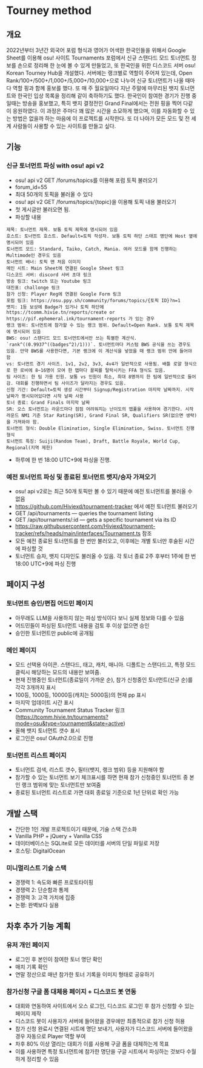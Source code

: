 # Tourney method
## 개요
2022년부터 3년간 외국어 포럼 형식과 영어가 어색한 한국인들을 위해서 Google Sheet를 이용해 osu! 사이트 Tournaments 포럼에서 신규 스탠다드 모드 토너먼트 정보를 손으로 정리해 한 눈에 볼 수 있게 만들었고, 또 한국인을 위한 디스코드 서버 osu! Korean Tourney Hub을 개설했다. 서버에는 랭크별로 역할이 주어져 있는데, Open Rank/100+/500+/1,000+/5,000+/10,000+으로 나누어 신규 토너먼트가 나올 때마다 역할 핑과 함께 홍보를 했다. 또 매 주 월요일마다 지난 주말에 마무리된 뱃지 토너먼트와 한국인 입상 목록을 정리해 같이 축하하기도 했다. 한국인이 참여한 경기가 진행 중일때는 방송을 홍보했고, 특히 뱃지 결정전인 Grand Final에서는 전원 핑을 찍어 다같이 응원하였다.
이 과정은 주마다 꽤 많은 시간을 소모하게 했으며, 이를 자동화할 수 있는 방법은 없을까 하는 마음에 이 프로젝트를 시작한다.
또 더 나아가 모든 모드 및 전 세계 사람들이 사용할 수 있는 사이트를 만들고 싶다.

## 기능
### 신규 토너먼트 파싱 with osu! api v2
- osu! api v2 GET /forums/topics를 이용해 포럼 토픽 불러오기
- forum_id=55
- 최대 50개의 토픽을 불러올 수 있다
- osu! api v2 GET /forums/topics/{topic}을 이용해 토픽 내용 불러오기
- 첫 게시글만 불러오면 됨. 
- 파싱할 내용
```
제목: 토너먼트 제목. 보통 토픽 제목에 명시되어 있음
호스트: 토너먼트 호스트. Default=토픽 작성자. 보통 토픽 하단 스태프 명단에 Host 옆에 명시되어 있음
토너먼트 모드: Standard, Taiko, Catch, Mania. 여러 모드를 함께 진행하는 Multimode인 경우도 있음
토너먼트 배너: 토픽 맨 처음 이미지
메인 시트: Main Sheet에 연결된 Google Sheet 링크
디스코드 서버: discord 서버 초대 링크
방송 링크: twitch 또는 Youtube 링크
대진표: challonge 링크
참가 신청: Player Reg에 연결된 Google Form 링크
포럼 링크: https://osu.ppy.sh/community/forums/topics/{토픽 ID}?n=1
뱃지: 1등 보상에 Badge가 있거나 토픽 하단에 https://tcomm.hivie.tn/reports/create or https://pif.ephemeral.ink/tournament-reports 가 있는 경우
랭크 범위: 토너먼트에 참가할 수 있는 랭크 범위. Default=Open Rank. 보통 토픽 제목에 명시되어 있음
BWS: osu! 스탠다드 모드 토너먼트에서만 쓰는 특별한 계산식. `rank^((0.9937^((badges^2)/1)))`. 토너먼트마다 커스텀 BWS 공식을 쓰는 경우도 있음. 만약 BWS를 사용한다면, 기본 랭크에 이 계산식을 넣었을 때 랭크 범위 안에 들어야 함
vs: 토너먼트 경기 사이즈. 1v1, 2v2, 3v3, 4v4가 일반적으로 사용됨. 배틀 로얄 형식으로 한 로비에 8~16명이 모여 한 맵마다 꼴찌를 탈락시키는 FFA 형식도 있음.
팀 사이즈: 한 팀 가용 인원. 보통 vs 인원이 최소, 최대 8명까지 한 팀에 일반적으로 들어감. 대회를 진행하면서 팀 사이즈가 달라지는 경우도 있음.
신청 기간: Default=토픽 생성 시간부터 Signup/Registration 마지막 날짜까지. 시작 날짜가 명시되어있다면 시작 날짜 사용
토너 종료: Grand Finals 마지막 날짜
SR: 오스 토너먼트는 라운드마다 점점 어려워지는 난이도의 맵풀을 사용하여 경기한다. 시작 라운드 NM1 기준 Star Rating(SR), Grand Final SR, Qualifiers SR(없으면 생략)을 가져와야 함.
토너먼트 형식: Double Elimination, Single Elimination, Swiss. 토너먼트 진행 형식
토너먼트 특징: Suiji(Random Team), Draft, Battle Royale, World Cup, Regional(지역 제한)
```
- 하루에 한 번 18:00 UTC+9에 파싱을 진행.

### 예전 토너먼트 파싱 및 종료된 토너먼트 뱃지/승자 가져오기
- osu! api v2로는 최근 50개 토픽만 볼 수 있기 때문에 예전 토너먼트를 불러올 수 없음
- https://github.com/Hiviexd/tournament-tracker 에서 예전 토너먼트 불러오기
- GET /api/tournaments — queries the tournament listing
- GET /api/tournaments/:id — gets a specific tournament via its ID
- https://raw.githubusercontent.com/Hiviexd/tournament-tracker/refs/heads/main/interfaces/Tournament.ts 참조
- 모든 예전 종료된 토너먼트를 한 번만 불러오고, 이후에는 개별 토너만 후술된 시간에 파싱할 것
- 토너먼트 승자, 뱃지 디자인도 불러올 수 있음. 각 토너 종료 2주 후부터 1주에 한 번 18:00 UTC+9에 파싱 진행

## 페이지 구성

### 토너먼트 승인/편집 어드민 페이지
- 아무래도 LLM을 사용하지 않는 파싱 방식이다 보니 실제 정보와 다를 수 있음
- 어드민들이 파싱된 토너먼트 내용을 검토 후 이상 없으면 승인
- 승인한 토너먼트만 public에 공개됨

### 메인 페이지
- 모드 선택용 아이콘. 스탠다드, 태고, 캐치, 매니아. 디폴트는 스탠다드고, 특정 모드 클릭시 해당하는 모드의 내용만 보여줌.
- 현재 진행중인 토너먼트(종료일이 가까운 순), 참가 신청중인 토너먼트(신규 순)를 각각 3개까지 표시
- 100등, 1000등, 10000등(캐치는 5000등)의 현재 pp 표시
- 마지막 업데이트 시간 표시
- Community Tournament Status Tracker 링크(https://tcomm.hivie.tn/tournaments?mode=osu&type=tournament&state=active)
- 올해 뱃지 토너먼트 갯수 표시
- 로그인은 osu! OAuth2.0으로 진행

### 토너먼트 리스트 페이지
- 토너먼트 검색, 리스트 갯수, 필터(뱃지, 랭크 범위) 등을 지원해야 함
- 참가할 수 있는 토너먼트 보기 체크표시를 하면 현재 참가 신청중인 토너먼트 중 본인 랭크 범위에 맞는 토너먼트만 보여줌
- 종료된 토너먼트 리스트로 가면 대회 종료일 기준으로 1년 단위로 확인 가능

## 개발 스택
- 간단한 1인 개발 프로젝트이기 때문에, 기술 스택 간소화
- Vanilla PHP + jQuery + Vanilla CSS
- 데이터베이스는 SQLite로 모든 데이터를 서버의 단일 파일로 저장
- 호스팅: DigitalOcean

### 미니멀리스트 기술 스택
- 경쟁력 1: 속도와 빠른 프로토타이핑
- 경쟁력 2: 단순함과 통제
- 경쟁력 3: 고객 가치에 집중
- 논평: 완벽보다 실용

## 차후 추가 기능 계획

### 유저 개인 페이지
- 로그인 후 본인이 참여한 토너 명단 확인
- 매치 기록 확인
- 연말 정산으로 매년 참가한 토너 기록을 이미지 형태로 공유하기

### 참가신청 구글 폼 대체용 페이지 + 디스코드 봇 연동
- 대회와 연동하여 사이트에서 오스 로그인, 디스코드 로그인 후 참가 신청할 수 있는 페이지 제작
- 디스코드 봇이 사용자가 서버에 들어왔을 경우에만 최종적으로 참가 신청 허용
- 참가 신청 완료시 연결된 시트에 명단 보내기, 사용자가 디스코드 서버에 들어왔을 경우 자동으로 Player 역할 부여
- 차후 80% 이상 열리는 대회가 이를 사용해 구글 폼을 대체하는게 목표
- 이를 사용하면 특정 토너먼트에 참가한 명단을 구글 시트에서 파싱하는 것보다 수월하게 정리할 수 있음
